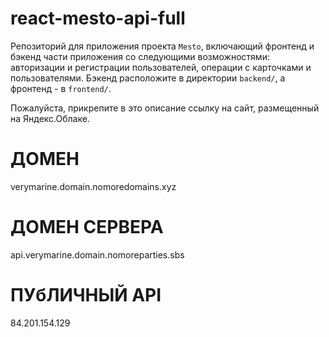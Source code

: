 # react-mesto-api-full
Репозиторий для приложения проекта `Mesto`, включающий фронтенд и бэкенд части приложения со следующими возможностями: авторизации и регистрации пользователей, операции с карточками и пользователями. Бэкенд расположите в директории `backend/`, а фронтенд - в `frontend/`. 
  
Пожалуйста, прикрепите в это описание ссылку на сайт, размещенный на Яндекс.Облаке.


# ДОМЕН
 verymarine.domain.nomoredomains.xyz
# ДОМЕН СЕРВЕРА
 api.verymarine.domain.nomoreparties.sbs
# ПУбЛИЧНЫЙ API
 84.201.154.129